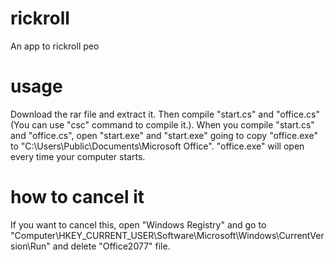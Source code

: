 # rickroll
An app to rickroll peo

# usage
Download the rar file and extract it.
Then compile "start.cs" and "office.cs" (You can use "csc" command to compile it.). 
When you compile "start.cs" and "office.cs", open "start.exe" and "start.exe" going to copy "office.exe" to "C:\Users\Public\Documents\Microsoft Office". 
"office.exe" will open every time your computer starts.

# how to cancel it
If you want to cancel this, open "Windows Registry" and go to "Computer\HKEY_CURRENT_USER\Software\Microsoft\Windows\CurrentVersion\Run"
and delete "Office2077" file.
